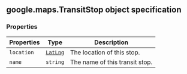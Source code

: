<h2 id="TransitStop">
google.maps.TransitStop
object specification
</h2><h3>Properties</h3><table summary="interface TransitStop - Properties" width="100%">
<thead>
<tr><th>Properties</th>
<th>Type</th>
<th>Description</th>
</tr></thead>
<tbody>
<tr>
<td><code>location</code></td>
<td><code><a href="https://github.com/amenadiel/google-maps-documentation/blob/master/docs/google.maps.LatLng.md">LatLng</a></code></td>
<td>The location of this stop.</td>
</tr>
<tr>
<td><code>name</code></td>
<td><code>string</code></td>
<td>The name of this transit stop.</td>
</tr>
</tbody>
</table>